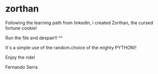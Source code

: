 # zorthan
 
Following the learning path from linkedin, i created Zorthan, the cursed fortune cookie!

Run the file and despair!! ^^

It´s a simple use of the random.choice of the mighty PYTHON!!

Enjoy the ride!


Fernando Serra
